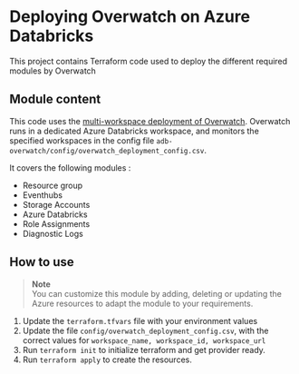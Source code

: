 # Deploying Overwatch on Azure Databricks

This project contains Terraform code used to deploy the different required modules by Overwatch

## Module content

This code uses the [multi-workspace deployment of Overwatch](https://databrickslabs.github.io/overwatch/deployoverwatch/cloudinfra/azure/#reference-architecturehttps://databrickslabs.github.io/overwatch/deployoverwatch/cloudinfra/azure/#reference-architecture). Overwatch runs in a dedicated Azure Databricks workspace, and monitors the specified workspaces in the config file `adb-overwatch/config/overwatch_deployment_config.csv`.


It covers the following modules :
* Resource group
* Eventhubs
* Storage Accounts
* Azure Databricks
* Role Assignments
* Diagnostic Logs

## How to use

> **Note**  
> You can customize this module by adding, deleting or updating the Azure resources to adapt the module to your requirements.

1. Update the `terraform.tfvars` file with your environment values
2. Update the file `config/overwatch_deployment_config.csv`, with the correct values for `workspace_name, workspace_id, workspace_url`
4. Run `terraform init` to initialize terraform and get provider ready.
5. Run `terraform apply` to create the resources.
